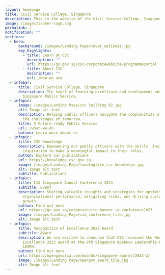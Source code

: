 ```yaml
---
layout: homepage
title: Civil Service College, Singapore
description: This is the website of the Civil Service College, Singapore.
image: /images/isomer-logo.svg
permalink: /
notification: ""
sections:
  - hero:
      background: /images/Landing Page/cover_option2a.jpg
      key_highlights:
        - title: Learn at CSC
          description: ""
          url: https://go.gov.sg/csc-corporatewebsite-programmeportal
        - title: About CSC
          description: ""
          url: /who-we-are
  - infobar:
      title: Civil Service College, Singapore
      description: The heart of learning excellence and development <br> for the
        Singapore Public Service.
  - infopic:
      image: /images/Landing Page/csc building 02.jpg
      alt: Image alt text
      description: Helping public officers navigate the complexities of today and face
        the challenges of tomorrow.
      title: A Future-ready Public Service
      url: /what-we-do
      button: Learn more about us
  - infopic:
      title: CSC Knowledge
      description: Empowering our public officers with the skills, insights and
        inspiration to make a meaningful impact in their roles.
      button: Explore our publications
      url: https://knowledge.csc.gov.sg
      image: /images/Landing Page/landingtile_csc knowledge.jpg
      alt: Image alt text
      subtitle: Publications
  - infopic:
      title: IIA Singapore Annual Conference 2023
      subtitle: Event
      description: Sharing valuable insights and strategies for optimising
        organisational performance, mitigating risks, and driving sustainable
        growth.
      button: Find out more
      url: https://go.gov.sg/corporatesite-banner-ia-conference2023
      image: /images/Landing Page/iia_conference_tile.jpg
      alt: Image alt text
  - infopic:
      title: Recognition of Excellence 2023 Award
      subtitle: Award
      description: We are excited to announce that CSC received the Recognition of
        Excellence 2023 award at the 8th Singapore OpenGov Leadership Forum for
        LEARN.
      button: Find out more
      url: https://opengovasia.com/awards/singapore-awards/2023-2/
      image: /images/Landing Page/opengov_award_tile.jpg
      alt: Image alt text
---
```

